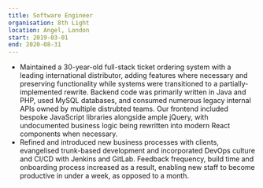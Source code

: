 ```yaml
---
title: Software Engineer
organisation: 8th Light
location: Angel, London
start: 2019-03-01
end: 2020-08-31
---
```


- Maintained a 30-year-old full-stack ticket ordering system with a leading international distributor, adding features where necessary and preserving functionality while systems were transitioned to a partially-implemented rewrite. Backend code was primarily written in Java and PHP, used MySQL databases, and consumed numerous legacy internal APIs owned by multiple distrubted teams. Our frontend included bespoke JavaScript libraries alongside ample jQuery, with undocumented business logic being rewritten into modern React components when necessary.
- Refined and introduced new business processes with clients, evangelised trunk-based development and incorporated DevOps culture and CI/CD with Jenkins and GitLab. Feedback frequency, build time and onboarding process increased as a result, enabling new staff to become productive in under a week, as opposed to a month.
